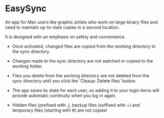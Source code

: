 # EasySync

An app for Mac users like graphic artists who work on large binary files and need to maintain up-to-date copies in a second location.

It is designed with an emphasis on safety and convenience.

- Once activated, changed files are copied from the working directory to the sync directory.

- Changes made to the sync directory are not watched or copied to the working folder.

- Files you delete from the working directory are not deleted from the sync directory until you click the 'Cleaup: Delete files' button.

- The app saves its state for each user, so adding it to your login items will provide automatic continuity when you log in again.

- Hidden files (prefixed with .), backup files (suffixed with ~) and temporary files (starting with #) are not copied
